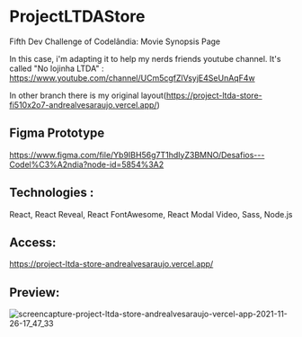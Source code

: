 # ProjectLTDAStore

Fifth Dev Challenge of Codelândia: Movie Synopsis Page

In this case, i'm adapting it to help my nerds friends youtube channel. It's called "No lojinha LTDA" : https://www.youtube.com/channel/UCm5cgfZlVsyjE4SeUnAqF4w

In other branch there is my original layout(https://project-ltda-store-fi510x2o7-andrealvesaraujo.vercel.app/)

## Figma Prototype

https://www.figma.com/file/Yb9IBH56g7T1hdIyZ3BMNO/Desafios---Codel%C3%A2ndia?node-id=5854%3A2

## Technologies :
React, React Reveal, React FontAwesome, React Modal Video, Sass, Node.js

## Access:

https://project-ltda-store-andrealvesaraujo.vercel.app/

## Preview:

![screencapture-project-ltda-store-andrealvesaraujo-vercel-app-2021-11-26-17_47_33](https://user-images.githubusercontent.com/18336972/143635298-820981d0-eafc-4171-9f2d-17e591cb89ee.png)
